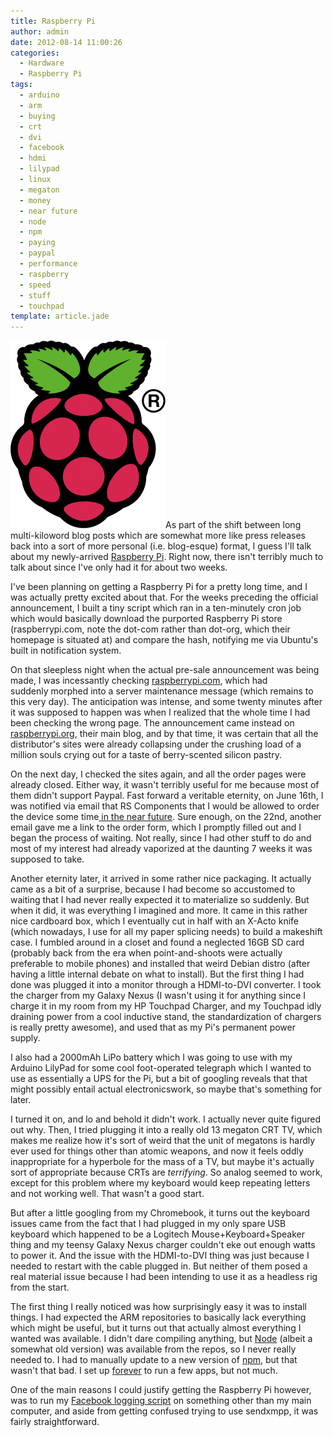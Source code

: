 ```yaml
---
title: Raspberry Pi
author: admin
date: 2012-08-14 11:00:26
categories:
  - Hardware
  - Raspberry Pi
tags: 
  - arduino
  - arm
  - buying
  - crt
  - dvi
  - facebook
  - hdmi
  - lilypad
  - linux
  - megaton
  - money
  - near future
  - node
  - npm
  - paying
  - paypal
  - performance
  - raspberry
  - speed
  - stuff
  - touchpad
template: article.jade
---
```


[![](Raspi_Colour_R-248x300.png "Raspi_Colour_R")](Raspi_Colour_R.png)As part of the shift between long multi-kiloword blog posts which are somewhat more like press releases back into a sort of more personal (i.e. blog-esque) format, I guess I'll talk about my newly-arrived [Raspberry Pi](http://en.wikipedia.org/wiki/Raspberry_Pi). Right now, there isn't terribly much to talk about since I've only had it for about two weeks.

I've been planning on getting a Raspberry Pi for a pretty long time, and I was actually pretty excited about that. For the weeks preceding the official announcement, I built a tiny script which ran in a ten-minutely cron job which would basically download the purported Raspberry Pi store (raspberrypi.com, note the dot-com rather than dot-org, which their homepage is situated at) and compare the hash, notifying me via Ubuntu's built in notification system.

On that sleepless night when the actual pre-sale announcement was being made, I was incessantly checking [raspberrypi.com](http://raspberrypi.com), which had suddenly morphed into a server maintenance message (which remains to this very day). The anticipation was intense, and some twenty minutes after it was supposed to happen was when I realized that the whole time I had been checking the wrong page. The announcement came instead on [raspberrypi.org](http://www.raspberrypi.org/), their main blog, and by that time, it was certain that all the distributor's sites were already collapsing under the crushing load of a million souls crying out for a taste of berry-scented silicon pastry.

On the next day, I checked the sites again, and all the order pages were already closed. Either way, it wasn't terribly useful for me because most of them didn't support Paypal. Fast forward a veritable eternity, on June 16th, I was notified via email that RS Components that I would be allowed to order the device some time[ in the near future](http://uk.rs-online.com/web/generalDisplay.html?id=raspberrypi&amp;file=questions#Queue). Sure enough, on the 22nd, another email gave me a link to the order form, which I promptly filled out and I began the process of waiting. Not really, since I had other stuff to do and most of my interest had already vaporized at the daunting 7 weeks it was supposed to take.

Another eternity later, it arrived in some rather nice packaging. It actually came as a bit of a surprise, because I had become so accustomed to waiting that I had never really expected it to materialize so suddenly. But when it did, it was everything I imagined and more. It came in this rather nice cardboard box, which I eventually cut in half with an X-Acto knife (which nowadays, I use for all my paper splicing needs) to build a makeshift case. I fumbled around in a closet and found a neglected 16GB SD card (probably back from the era when point-and-shoots were actually preferable to mobile phones) and installed that weird Debian distro (after having a little internal debate on what to install). But the first thing I had done was plugged it into a monitor through a HDMI-to-DVI converter. I took the charger from my Galaxy Nexus (I wasn't using it for anything since I charge it in my room from my HP Touchpad Charger, and my Touchpad idly draining power from a cool inductive stand, the standardization of chargers is really pretty awesome), and used that as my Pi's permanent power supply.

I also had a 2000mAh LiPo battery which I was going to use with my Arduino LilyPad for some cool foot-operated telegraph which I wanted to use as essentially a UPS for the Pi, but a bit of googling reveals that that might possibly entail actual electronicswork, so maybe that's something for later.

I turned it on, and lo and behold it didn't work. I actually never quite figured out why. Then, I tried plugging it into a really old 13 megaton CRT TV, which makes me realize how it's sort of weird that the unit of megatons is hardly ever used for things other than atomic weapons, and now it feels oddly inappropriate for a hyperbole for the mass of a TV, but maybe it's actually sort of appropriate because CRTs are _terrifying_. So analog seemed to work, except for this problem where my keyboard would keep repeating letters and not working well. That wasn't a good start.

But after a little googling from my Chromebook, it turns out the keyboard issues came from the fact that I had plugged in my only spare USB keyboard which happened to be a Logitech Mouse+Keyboard+Speaker thing and my teensy Galaxy Nexus charger couldn't eke out enough watts to power it. And the issue with the HDMI-to-DVI thing was just because I needed to restart with the cable plugged in. But neither of them posed a real material issue because I had been intending to use it as a headless rig from the start.

The first thing I really noticed was how surprisingly easy it was to install things. I had expected the ARM repositories to basically lack everything which might be useful, but it turns out that actually almost everything I wanted was available. I didn't dare compiling anything, but [Node](http://nodejs.org/) (albeit a somewhat old version) was available from the repos, so I never really needed to. I had to manually update to a new version of [npm](https://npmjs.org/), but that wasn't that bad. I set up [forever](https://github.com/nodejitsu/forever/) to run a few apps, but not much.

One of the main reasons I could justify getting the Raspberry Pi however, was to run my [Facebook logging script](http://antimatter15.com/wp/2012/05/visualizing-facebook-activity/) on something other than my main computer, and aside from getting confused trying to use sendxmpp, it was fairly straightforward.
